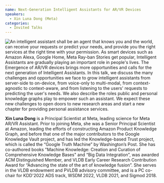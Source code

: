 ```yaml
---
name: Next-Generation Intelligent Assistants for AR/VR Devices
speakers:
  - Xin Luna Dong (Meta)
categories:
  - Invited Talks
---
```


<style type="text/css">
  .image-left {
      display: block;
      margin-left: auto;
      margin-right: auto;
      float: left;
    }
</style>

<img src="https://lunadong.com/profile.jpeg" class="image-left" />
An intelligent assistant shall be an agent that knows you and the world, 
can receive your requests or predict your needs, and provide you the 
right services at the right time with your permission. As smart devices 
such as Amazon Alexa, Google Home, Meta Ray-ban Stories get popular, 
Intelligent Assistants are gradually playing an important role in 
people's lives. The Emergence of AR/VR devices brings more opportunities 
and calls for the next generation of Intelligent Assistants.
In this talk, we discuss the many challenges and opportunities we face 
to grow intelligent assistants from server-side to on-device, from 
voice-only to multi-modal, from context-agnostic to context-aware, and 
from listening to the users' requests to predicting the user's needs. We 
also describe the roles public and personal knowledge graphs play to 
empower such an assistant. We expect these new challenges to open doors 
to new research areas and start a new chapter for providing personal 
assistance services.


**Xin Luna Dong** is a Principal Scientist at Meta, leading science for 
Meta AR/VR Assistant. Prior to joining Meta, she was a Senior Principal 
Scientist at Amazon, leading the efforts of constructing Amazon Product 
Knowledge Graph, and before that one of the major contributors to the 
Google Knowledge Vault project, and has led the Knowledge-based Trust 
project, which is called the “Google Truth Machine” by Washington’s 
Post. She has co-authored books "Machine Knowledge: Creation and 
Curation of Comprehensive Knowledge Bases" and “Big Data Integration”, 
was awarded ACM Distinguished Member, and VLDB Early Career Research 
Contribution Award for “Advancing the state of the art of knowledge 
fusion”. She serves in the VLDB endowment and PVLDB advisory committee, 
and is a PC co-chair for KDD'2022 ADS track, WSDM 2022, VLDB 2021, and 
Sigmod 2018.
